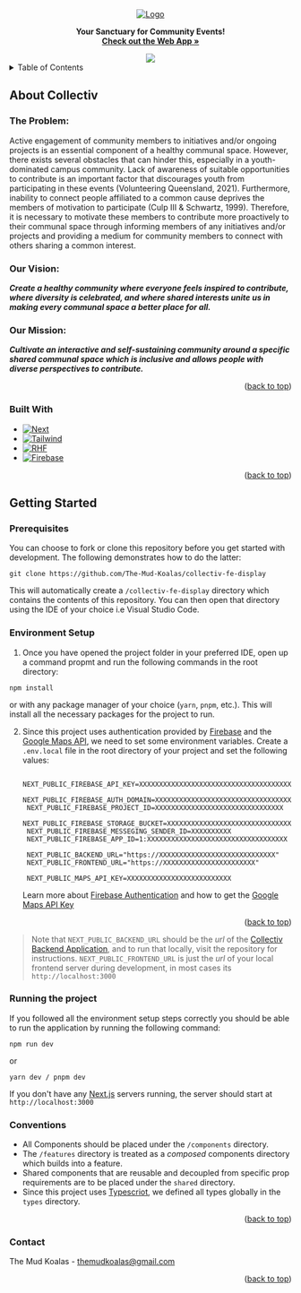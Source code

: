 <!-- PROJECT LOGO -->
<a name="readme-top"></a>
<br />
<div align="center">
  <a href="https://github.com/othneildrew/Best-README-Template">
    <img src="https://i.ibb.co/HnfJK9t/Collectiv-Logo.png" alt="Logo">
  </a>
  <p align="center">
     <b>Your Sanctuary for Community Events!</b>
    <br />
    <a href="https://collectiv-fe-display.vercel.app/"><strong>Check out the Web App »</strong></a>
  </p>
    <img src="https://github.com/The-Mud-Koalas/collectiv-fe-web/assets/70852167/f602728c-e2aa-4f46-8479-f7b4160f0b3c"></img>
  <br/>
</div>



<!-- TABLE OF CONTENTS -->
<details>
  <summary>Table of Contents</summary>
  <ol>
    <li>
      <a href="#about-collectiv">About Collectiv</a>
      <ul>
        <li><a href="#the-problem">The Problem</a></li>
        <li><a href="#our-vision">Our Vision</a></li>
        <li><a href="#our-mission">Our Mission</a></li>
        <li><a href="#built-with">Built With</a></li>
      </ul>
    </li>
    <li>
      <a href="#getting-started">Getting Started</a>
      <ul>
        <li><a href="#prerequisites">Prerequisites</a></li>
        <li><a href="#environment-setup">Environment Setup</a></li>
      </ul>
    </li>
    <li><a href="#running-the-project">Running the project</a></li>
    <li><a href="#conventions">Conventions</a></li>
    <li><a href="#contact">Contact</a></li>
  </ol>
</details>


## About Collectiv
### The Problem:
Active engagement of community members to initiatives and/or ongoing projects is an essential component of a healthy communal space. However, there exists several obstacles that can hinder this, especially in a youth-dominated campus community. Lack of awareness of suitable opportunities to contribute is an important factor that discourages youth from participating in these events (Volunteering Queensland, 2021). Furthermore, inability to connect people affiliated to a common cause deprives the members of motivation to participate (Culp III & Schwartz, 1999). Therefore, it is necessary to motivate these members to  contribute more proactively to their communal space through informing members of any initiatives and/or projects and providing a medium for community members to connect with others sharing a common interest.

### Our Vision:

***Create a healthy community where everyone feels inspired to contribute, where diversity is celebrated, and where shared interests unite us in making every communal space a better place for all.***

### Our Mission:

***Cultivate an interactive and self-sustaining community around a specific shared communal space which is inclusive and allows people with diverse perspectives to contribute.***

<p align="right">(<a href="#readme-top">back to top</a>)</p>



### Built With

* [![Next][Next.js]][Next-url]
* [![Tailwind][Tailwind-css]][Tailwind-css-url]
* [![RHF][React-hook-form]][React-hook-form-url]
* [![Firebase][Firebase]][Firebase-url]

<p align="right">(<a href="#readme-top">back to top</a>)</p>



<!-- GETTING STARTED -->
## Getting Started


### Prerequisites

You can choose to fork or clone this repository before you get started with development. The following demonstrates how to do the latter:
  ```
  git clone https://github.com/The-Mud-Koalas/collectiv-fe-display
  ```
This will automatically create a `/collectiv-fe-display` directory which contains the contents of this repository. You can then open that directory using the IDE of your choice i.e Visual Studio Code.

### Environment Setup

1. Once you have opened the project folder in your preferred IDE, open up a command propmt and run the following commands in the root directory:
  ```
  npm install
  ```
  or with any package manager of your choice (`yarn`, `pnpm`, etc.). This will install all the necessary packages for the project to run.

2. Since this project uses authentication provided by [Firebase](https://firebase.google.com) and the [Google Maps API](https://developers.google.com/maps), we need to set some environment variables. Create a `.env.local` file in the root directory of your project and set the following values:

   ```
    NEXT_PUBLIC_FIREBASE_API_KEY=XXXXXXXXXXXXXXXXXXXXXXXXXXXXXXXXXXXXXXXXXXXXXX
    NEXT_PUBLIC_FIREBASE_AUTH_DOMAIN=XXXXXXXXXXXXXXXXXXXXXXXXXXXXXXXXXXXXXXXXXX
    NEXT_PUBLIC_FIREBASE_PROJECT_ID=XXXXXXXXXXXXXXXXXXXXXXXXXXXXXXXX
    NEXT_PUBLIC_FIREBASE_STORAGE_BUCKET=XXXXXXXXXXXXXXXXXXXXXXXXXXXXXXXXXXXXXX
    NEXT_PUBLIC_FIREBASE_MESSEGING_SENDER_ID=XXXXXXXXXX
    NEXT_PUBLIC_FIREBASE_APP_ID=1:XXXXXXXXXXXXXXXXXXXXXXXXXXXXXXXXXXX
    
    NEXT_PUBLIC_BACKEND_URL="https://XXXXXXXXXXXXXXXXXXXXXXXXXXXXX"
    NEXT_PUBLIC_FRONTEND_URL="https://XXXXXXXXXXXXXXXXXXXXXXX"
    
    NEXT_PUBLIC_MAPS_API_KEY=XXXXXXXXXXXXXXXXXXXXXXXXXX
    ```
    Learn more about [Firebase Authentication](https://firebase.google.com/docs/auth/) and how to get the [Google Maps API Key](https://developers.google.com/maps/documentation/javascript/get-api-key)
<p align="right">(<a href="#readme-top">back to top</a>)</p>

>Note that `NEXT_PUBLIC_BACKEND_URL` should be the *url* of the [Collectiv Backend Application](https://github.com/The-Mud-Koalas/collectiv-be), and to run that locally, visit the repository for instructions. `NEXT_PUBLIC_FRONTEND_URL` is just the *url* of your local frontend server during development, in most cases its `http://localhost:3000`

### Running the project
If you followed all the environment setup steps correctly you should be able to run the application by running the following command:
```
npm run dev
```
or 
```
yarn dev / pnpm dev
```
If you don't have any [Next.js](https://nextjs.org) servers running, the server should start at `http://localhost:3000`

<!-- USAGE EXAMPLES -->
### Conventions
* All Components should be placed under the `/components` directory.
* The `/features` directory is treated as a *composed* components directory which builds into a feature.
* Shared components that are reusable and decoupled from specific prop requirements are to be placed under the `shared` directory.
* Since this project uses [Typescriot](https://www.typescriptlang.org/), we defined all types globally in the `types` directory.

<p align="right">(<a href="#readme-top">back to top</a>)</p>

<!-- CONTACT -->
### Contact

The Mud Koalas  - themudkoalas@gmail.com

<p align="right">(<a href="#readme-top">back to top</a>)</p>


<!-- MARKDOWN LINKS & IMAGES -->
<!-- https://www.markdownguide.org/basic-syntax/#reference-style-links -->
[Next.js]: https://img.shields.io/badge/next.js-000000?style=for-the-badge&logo=nextdotjs&logoColor=white
[Next-url]: https://nextjs.org/
[React-query]: https://img.shields.io/badge/-React%20Query-FF4154?style=for-the-badge&logo=react%20query&logoColor=white
[React-query-url]: https://tanstack.com/query/v3/
[Django]: https://img.shields.io/badge/Django-092E20?style=for-the-badge&logo=django&logoColor=white
[Django-url]: https://www.djangoproject.com/
[Postgres]: https://img.shields.io/badge/postgres-%23316192.svg?style=for-the-badge&logo=postgresql&logoColor=white
[Postgres-url]: https://www.postgresql.org/
[Expo]: https://img.shields.io/badge/expo-1C1E24?style=for-the-badge&logo=expo&logoColor=#D04A37
[Expo-url]:https://expo.dev/
[React-native]: https://img.shields.io/badge/react_native-%2320232a.svg?style=for-the-badge&logo=react&logoColor=%2361DAFB
[React-native-url]: https://reactnative.dev/
[React-hook-form]: https://img.shields.io/badge/React%20Hook%20Form-%23EC5990.svg?style=for-the-badge&logo=reacthookform&logoColor=white
[React-hook-form-url]: https://react-hook-form.com/
[Tailwind-css]: https://img.shields.io/badge/tailwindcss-%2338B2AC.svg?style=for-the-badge&logo=tailwind-css&logoColor=white
[Tailwind-css-url]: https://tailwindcss.com/
[Huggingface]: https://huggingface.co/datasets/huggingface/badges/resolve/main/powered-by-huggingface-light.svg
[Huggingface-url]: https://huggingface.co/
[Firebase]: https://img.shields.io/badge/Firebase-039BE5?style=for-the-badge&logo=Firebase&logoColor=white
[Firebase-url]: https://firebase.google.com/
